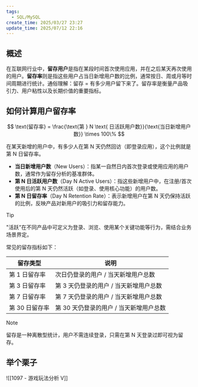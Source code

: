 ```yaml
---
tags:
  - SQL/MySQL
create_time: 2025/03/27 23:27
update_time: 2025/07/12 22:16
---
```


## 概述

在互联网行业中，**留存用户**是指在某段时间首次使用应用，并在之后某天再次使用的用户。**留存率**则是指这些用户占当日新增用户数的比例，通常按日、周或月等时间周期进行统计。通俗理解：留存 = 有多少用户留下来了。留存率是衡量产品吸引力、用户粘性以及长期价值的重要指标。

## 如何计算用户留存率

$$
\text{留存率} = \frac{\text{第 } N \text{ 日活跃用户数}}{\text{当日新增用户数}} \times 100\%
$$

在某天新增的用户中，有多少人在第 N 天仍然回访（即登录应用），这个比例就是第 N 日留存率。
- **当日新增用户数**（New Users）：指某一自然日内首次登录或使用应用的用户数，通常作为留存分析的基准群体。
- **第 N 日活跃用户数**（Day N Active Users）：指这些新增用户中，在注册/首次使用后的第 N 天仍然活跃（如登录、使用核心功能）的用户数。
- **第 N 日留存率**（Day N Retention Rate）：表示新增用户在第 N 天仍保持活跃的比例，反映产品对新用户的吸引力和留存能力。

> [!tip]
> "活跃"在不同产品中可定义为登录、浏览、使用某个关键功能等行为，需结合业务场景界定。

常见的留存指标如下：

| 留存类型 | 说明 |
| ------- | --------------------- |
| 第 1 日留存率 | 次日仍登录的用户 / 当天新增用户总数 |
| 第 3 日留存率 | 第 3 天仍登录的用户 / 当天新增用户总数 |
| 第 7 日留存率 | 第 7 天仍登录的用户 / 当天新增用户总数 |
| 第 30 日留存率 | 第 30 天仍登录的用户 / 当天新增用户总数 |

> [!note]
> 留存是一种离散型统计，用户不需连续登录，只需在第 N 天登录过即可视为留存。

## 举个栗子

![[1097 - 游戏玩法分析 V]]
